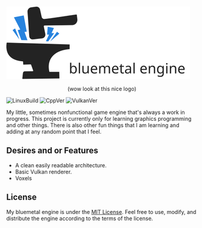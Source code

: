 ![bluemetallogo](Images/logo_dark.svg)

<p align="center">      
   (wow look at this nice logo)
</p>

![LinuxBuild](https://github.com/cadenmiller/bluemetal/actions/workflows/cmake.yml/badge.svg)
![CppVer](https://img.shields.io/badge/C%2B%2B-20-blue)
![VulkanVer](https://img.shields.io/badge/Vulkan-1.3-red)


My little, sometimes nonfunctional game engine that's always a work in progress.
This project is currently only for learning graphics programming and other things. There is also other fun things that I am learning and adding at any random point that I feel.

## Desires and or Features

* A clean easily readable architecture.
* Basic Vulkan renderer.   
* Voxels

## License

My bluemetal engine is under the [MIT License](LICENSE). Feel free to use, modify, and distribute the engine according to the terms of the license.

